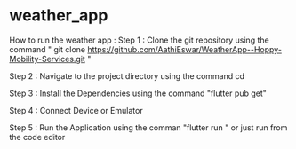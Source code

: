 # weather_app
How to run the weather app : 
Step 1 : Clone the git repository using the command 
 " git clone https://github.com/AathiEswar/WeatherApp--Hoppy-Mobility-Services.git "  

 Step 2 : Navigate to the project directory using the command cd <project-name>

 Step 3 : Install the Dependencies using the command "flutter pub get" 

 Step 4 : Connect Device or Emulator 

 Step 5 : Run the Application using the comman "flutter run "  or just run from the code editor 
